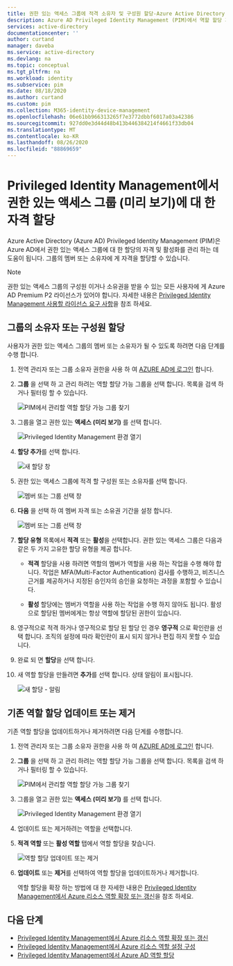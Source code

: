 ```yaml
---
title: 권한 있는 액세스 그룹에 적격 소유자 및 구성원 할당-Azure Active Directory
description: Azure AD Privileged Identity Management (PIM)에서 역할 할당 가능 그룹의 적격 소유자 또는 구성원을 할당 하는 방법에 대해 알아봅니다.
services: active-directory
documentationcenter: ''
author: curtand
manager: daveba
ms.service: active-directory
ms.devlang: na
ms.topic: conceptual
ms.tgt_pltfrm: na
ms.workload: identity
ms.subservice: pim
ms.date: 08/18/2020
ms.author: curtand
ms.custom: pim
ms.collection: M365-identity-device-management
ms.openlocfilehash: 06e61bb966313265f7e3772dbbf6017a03a42386
ms.sourcegitcommit: 927dd0e3d44d48b413b446384214f4661f33db04
ms.translationtype: MT
ms.contentlocale: ko-KR
ms.lasthandoff: 08/26/2020
ms.locfileid: "88869659"
---
```

# <a name="assign-eligibility-for-a-privileged-access-group-preview-in-privileged-identity-management"></a>Privileged Identity Management에서 권한 있는 액세스 그룹 (미리 보기)에 대 한 자격 할당

Azure Active Directory (Azure AD) Privileged Identity Management (PIM)은 Azure AD에서 권한 있는 액세스 그룹에 대 한 할당의 자격 및 활성화를 관리 하는 데 도움이 됩니다. 그룹의 멤버 또는 소유자에 게 자격을 할당할 수 있습니다.

>[!NOTE]
>권한 있는 액세스 그룹의 구성원 이거나 소유권을 받을 수 있는 모든 사용자에 게 Azure AD Premium P2 라이선스가 있어야 합니다. 자세한 내용은 [Privileged Identity Management 사용할 라이선스 요구 사항](subscription-requirements.md)을 참조 하세요.

## <a name="assign-an-owner-or-member-of-a-group"></a>그룹의 소유자 또는 구성원 할당

사용자가 권한 있는 액세스 그룹의 멤버 또는 소유자가 될 수 있도록 하려면 다음 단계를 수행 합니다.

1. 전역 관리자 또는 그룹 소유자 권한을 사용 하 여 [AZURE AD에 로그인](https://aad.portal.azure.com) 합니다.
1. **그룹** 을 선택 하 고 관리 하려는 역할 할당 가능 그룹을 선택 합니다. 목록을 검색 하거나 필터링 할 수 있습니다.

    ![PIM에서 관리할 역할 할당 가능 그룹 찾기](./media/groups-assign-member-owner/groups-list-in-azure-ad.png)

1. 그룹을 열고 권한 있는 **액세스 (미리 보기)** 를 선택 합니다.

    ![Privileged Identity Management 환경 열기](./media/groups-assign-member-owner/groups-discover-groups.png)

1. **할당 추가**를 선택 합니다.

    ![새 할당 창](./media/groups-assign-member-owner/groups-add-assignment.png)

1. 권한 있는 액세스 그룹에 적격 할 구성원 또는 소유자를 선택 합니다.

    ![멤버 또는 그룹 선택 창](./media/groups-assign-member-owner/add-assignments.png)

1. **다음** 을 선택 하 여 멤버 자격 또는 소유권 기간을 설정 합니다.

    ![멤버 또는 그룹 선택 창](./media/groups-assign-member-owner/assignment-duration.png)

1. **할당 유형** 목록에서 **적격** 또는 **활성**을 선택합니다. 권한 있는 액세스 그룹은 다음과 같은 두 가지 고유한 할당 유형을 제공 합니다.

    - **적격** 할당을 사용 하려면 역할의 멤버가 역할을 사용 하는 작업을 수행 해야 합니다. 작업은 MFA(Multi-Factor Authentication) 검사를 수행하고, 비즈니스 근거를 제공하거나 지정된 승인자의 승인을 요청하는 과정을 포함할 수 있습니다.

    - **활성** 할당에는 멤버가 역할을 사용 하는 작업을 수행 하지 않아도 됩니다. 활성으로 할당된 멤버에게는 항상 역할에 할당된 권한이 있습니다.

1. 영구적으로 적격 하거나 영구적으로 할당 된 할당 인 경우 **영구적** 으로 확인란을 선택 합니다. 조직의 설정에 따라 확인란이 표시 되지 않거나 편집 하지 못할 수 있습니다.

1. 완료 되 면 **할당**을 선택 합니다.

1. 새 역할 할당을 만들려면 **추가**를 선택 합니다. 상태 알림이 표시됩니다.

    ![새 할당 - 알림](./media/groups-assign-member-owner/groups-assignment-notification.png)

## <a name="update-or-remove-an-existing-role-assignment"></a>기존 역할 할당 업데이트 또는 제거

기존 역할 할당을 업데이트하거나 제거하려면 다음 단계를 수행합니다.

1. 전역 관리자 또는 그룹 소유자 권한을 사용 하 여 [AZURE AD에 로그인](https://aad.portal.azure.com) 합니다.
1. **그룹** 을 선택 하 고 관리 하려는 역할 할당 가능 그룹을 선택 합니다. 목록을 검색 하거나 필터링 할 수 있습니다.

    ![PIM에서 관리할 역할 할당 가능 그룹 찾기](./media/groups-assign-member-owner/groups-list-in-azure-ad.png)

1. 그룹을 열고 권한 있는 **액세스 (미리 보기)** 를 선택 합니다.

    ![Privileged Identity Management 환경 열기](./media/groups-assign-member-owner/groups-discover-groups.png)

1. 업데이트 또는 제거하려는 역할을 선택합니다.

1. **적격 역할** 또는 **활성 역할** 탭에서 역할 할당을 찾습니다.

    ![역할 할당 업데이트 또는 제거](./media/groups-assign-member-owner/groups-bring-under-management.png)

1. **업데이트** 또는 **제거**를 선택하여 역할 할당을 업데이트하거나 제거합니다.

    역할 할당을 확장 하는 방법에 대 한 자세한 내용은 [Privileged Identity Management에서 Azure 리소스 역할 확장 또는 갱신](pim-resource-roles-renew-extend.md)을 참조 하세요.

## <a name="next-steps"></a>다음 단계

- [Privileged Identity Management에서 Azure 리소스 역할 확장 또는 갱신](pim-resource-roles-renew-extend.md)
- [Privileged Identity Management에서 Azure 리소스 역할 설정 구성](pim-resource-roles-configure-role-settings.md)
- [Privileged Identity Management에서 Azure AD 역할 할당](pim-how-to-add-role-to-user.md)
